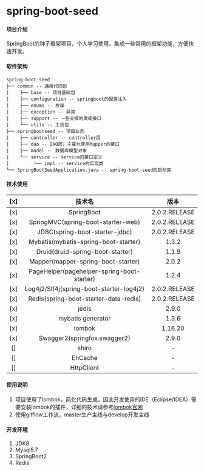 # spring-boot-seed

#### 项目介绍
SpringBoot的种子框架项目，个人学习使用，集成一些常用的框架功能，方便快速开发。

#### 软件架构
```
spring-boot-seed  
├── common -- 通用代码包  
|    ├── base -- 项目基础包  
|    ├── configuration -- springboot的配置注入  
|    ├── enums -- 枚举  
|    ├── exception -- 异常  
|    ├── support -- 一些支撑的类或接口  
|    └── utils -- 工具包  
├── springbootseed -- 项目业务  
|    ├── controller -- controller层  
|    ├── dao -- DAO层，主要为使用Mapper的接口  
|    ├── model -- 数据库模型对象  
|    └── service -- service的接口定义  
|         └── impl -- service的实现类  
└── SpringBootSeedApplication.java -- spring-boot-seed的启动类  
```

#### 技术使用

[x] | 技术名 | 版本  
 :---: | :---: | :---:  
[x] | SpringBoot | 2.0.2.RELEASE  
[x] | SpringMVC(spring-boot-starter-web) | 2.0.2.RELEASE  
[x] | JDBC(spring-boot-starter-jdbc) | 2.0.2.RELEASE  
[x] | Mybatis(mybatis-spring-boot-starter) | 1.3.2  
[x] | Druid(druid-spring-boot-starter) | 1.1.9  
[x] | Mapper(mapper-spring-boot-starter) | 2.0.2  
[x] | PageHelper(pagehelper-spring-boot-starter) |1.2.4  
[x] | Log4j2/Slf4j(spring-boot-starter-log4j2) | 2.0.2.RELEASE     
[x] | Redis(spring-boot-starter-data-redis) | 2.0.2.RELEASE  
[x] | jedis | 2.9.0   
[x] | mybatis generator | 1.3.6   
[x] | lombok | 1.16.20    
[x] | Swagger2(springfox.swagger2) | 2.9.0   
[] | shiro | -  
[] | EhCache | -  
[] | HttpClient | -  

#### 使用说明

1. 项目使用了lombok，简化代码生成，因此开发使用的IDE（Eclipse/IDEA）需要安装lombok的插件，详细的技术请参考[lombok官网](https://www.projectlombok.org/ "lombok")
2. 使用gitflow工作流，master生产主线与develop开发主线

#### 开发环境

1. JDK8
2. Mysql5.7
3. SpringBoot2
4. Redis
